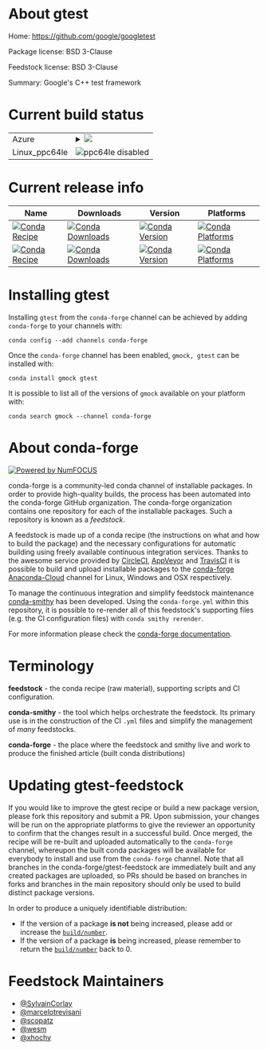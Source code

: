 About gtest
===========

Home: https://github.com/google/googletest

Package license: BSD 3-Clause

Feedstock license: BSD 3-Clause

Summary: Google's C++ test framework



Current build status
====================


<table>
    
  <tr>
    <td>Azure</td>
    <td>
      <details>
        <summary>
          <a href="https://dev.azure.com/conda-forge/feedstock-builds/_build/latest?definitionId=396&branchName=master">
            <img src="https://dev.azure.com/conda-forge/feedstock-builds/_apis/build/status/gtest-feedstock?branchName=master">
          </a>
        </summary>
        <table>
          <thead><tr><th>Variant</th><th>Status</th></tr></thead>
          <tbody><tr>
              <td>linux</td>
              <td>
                <a href="https://dev.azure.com/conda-forge/feedstock-builds/_build/latest?definitionId=396&branchName=master">
                  <img src="https://dev.azure.com/conda-forge/feedstock-builds/_apis/build/status/gtest-feedstock?branchName=master&jobName=linux&configuration=linux_" alt="variant">
                </a>
              </td>
            </tr><tr>
              <td>osx</td>
              <td>
                <a href="https://dev.azure.com/conda-forge/feedstock-builds/_build/latest?definitionId=396&branchName=master">
                  <img src="https://dev.azure.com/conda-forge/feedstock-builds/_apis/build/status/gtest-feedstock?branchName=master&jobName=osx&configuration=osx_" alt="variant">
                </a>
              </td>
            </tr><tr>
              <td>win_cxx_compilervs2008</td>
              <td>
                <a href="https://dev.azure.com/conda-forge/feedstock-builds/_build/latest?definitionId=396&branchName=master">
                  <img src="https://dev.azure.com/conda-forge/feedstock-builds/_apis/build/status/gtest-feedstock?branchName=master&jobName=win&configuration=win_cxx_compilervs2008" alt="variant">
                </a>
              </td>
            </tr><tr>
              <td>win_cxx_compilervs2015</td>
              <td>
                <a href="https://dev.azure.com/conda-forge/feedstock-builds/_build/latest?definitionId=396&branchName=master">
                  <img src="https://dev.azure.com/conda-forge/feedstock-builds/_apis/build/status/gtest-feedstock?branchName=master&jobName=win&configuration=win_cxx_compilervs2015" alt="variant">
                </a>
              </td>
            </tr>
          </tbody>
        </table>
      </details>
    </td>
  </tr>
  <tr>
    <td>Linux_ppc64le</td>
    <td>
      <img src="https://img.shields.io/badge/ppc64le-disabled-lightgrey.svg" alt="ppc64le disabled">
    </td>
  </tr>
</table>

Current release info
====================

| Name | Downloads | Version | Platforms |
| --- | --- | --- | --- |
| [![Conda Recipe](https://img.shields.io/badge/recipe-gmock-green.svg)](https://anaconda.org/conda-forge/gmock) | [![Conda Downloads](https://img.shields.io/conda/dn/conda-forge/gmock.svg)](https://anaconda.org/conda-forge/gmock) | [![Conda Version](https://img.shields.io/conda/vn/conda-forge/gmock.svg)](https://anaconda.org/conda-forge/gmock) | [![Conda Platforms](https://img.shields.io/conda/pn/conda-forge/gmock.svg)](https://anaconda.org/conda-forge/gmock) |
| [![Conda Recipe](https://img.shields.io/badge/recipe-gtest-green.svg)](https://anaconda.org/conda-forge/gtest) | [![Conda Downloads](https://img.shields.io/conda/dn/conda-forge/gtest.svg)](https://anaconda.org/conda-forge/gtest) | [![Conda Version](https://img.shields.io/conda/vn/conda-forge/gtest.svg)](https://anaconda.org/conda-forge/gtest) | [![Conda Platforms](https://img.shields.io/conda/pn/conda-forge/gtest.svg)](https://anaconda.org/conda-forge/gtest) |

Installing gtest
================

Installing `gtest` from the `conda-forge` channel can be achieved by adding `conda-forge` to your channels with:

```
conda config --add channels conda-forge
```

Once the `conda-forge` channel has been enabled, `gmock, gtest` can be installed with:

```
conda install gmock gtest
```

It is possible to list all of the versions of `gmock` available on your platform with:

```
conda search gmock --channel conda-forge
```


About conda-forge
=================

[![Powered by NumFOCUS](https://img.shields.io/badge/powered%20by-NumFOCUS-orange.svg?style=flat&colorA=E1523D&colorB=007D8A)](http://numfocus.org)

conda-forge is a community-led conda channel of installable packages.
In order to provide high-quality builds, the process has been automated into the
conda-forge GitHub organization. The conda-forge organization contains one repository
for each of the installable packages. Such a repository is known as a *feedstock*.

A feedstock is made up of a conda recipe (the instructions on what and how to build
the package) and the necessary configurations for automatic building using freely
available continuous integration services. Thanks to the awesome service provided by
[CircleCI](https://circleci.com/), [AppVeyor](https://www.appveyor.com/)
and [TravisCI](https://travis-ci.org/) it is possible to build and upload installable
packages to the [conda-forge](https://anaconda.org/conda-forge)
[Anaconda-Cloud](https://anaconda.org/) channel for Linux, Windows and OSX respectively.

To manage the continuous integration and simplify feedstock maintenance
[conda-smithy](https://github.com/conda-forge/conda-smithy) has been developed.
Using the ``conda-forge.yml`` within this repository, it is possible to re-render all of
this feedstock's supporting files (e.g. the CI configuration files) with ``conda smithy rerender``.

For more information please check the [conda-forge documentation](https://conda-forge.org/docs/).

Terminology
===========

**feedstock** - the conda recipe (raw material), supporting scripts and CI configuration.

**conda-smithy** - the tool which helps orchestrate the feedstock.
                   Its primary use is in the construction of the CI ``.yml`` files
                   and simplify the management of *many* feedstocks.

**conda-forge** - the place where the feedstock and smithy live and work to
                  produce the finished article (built conda distributions)


Updating gtest-feedstock
========================

If you would like to improve the gtest recipe or build a new
package version, please fork this repository and submit a PR. Upon submission,
your changes will be run on the appropriate platforms to give the reviewer an
opportunity to confirm that the changes result in a successful build. Once
merged, the recipe will be re-built and uploaded automatically to the
`conda-forge` channel, whereupon the built conda packages will be available for
everybody to install and use from the `conda-forge` channel.
Note that all branches in the conda-forge/gtest-feedstock are
immediately built and any created packages are uploaded, so PRs should be based
on branches in forks and branches in the main repository should only be used to
build distinct package versions.

In order to produce a uniquely identifiable distribution:
 * If the version of a package **is not** being increased, please add or increase
   the [``build/number``](https://conda.io/docs/user-guide/tasks/build-packages/define-metadata.html#build-number-and-string).
 * If the version of a package **is** being increased, please remember to return
   the [``build/number``](https://conda.io/docs/user-guide/tasks/build-packages/define-metadata.html#build-number-and-string)
   back to 0.

Feedstock Maintainers
=====================

* [@SylvainCorlay](https://github.com/SylvainCorlay/)
* [@marcelotrevisani](https://github.com/marcelotrevisani/)
* [@scopatz](https://github.com/scopatz/)
* [@wesm](https://github.com/wesm/)
* [@xhochy](https://github.com/xhochy/)

